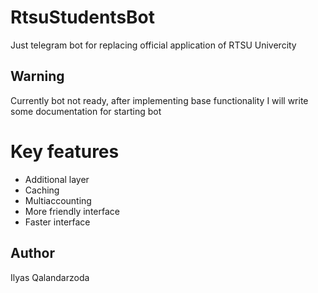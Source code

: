 # RtsuStudentsBot

Just telegram bot for replacing official application of RTSU Univercity 

## Warning
Currently bot not ready, after implementing base functionality I will write some documentation for starting bot

# Key features
- Additional layer
- Caching
- Multiaccounting
- More friendly interface
- Faster interface

## Author
Ilyas Qalandarzoda
